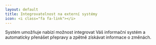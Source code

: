 ```yaml
---
layout: default
title: Integrovatelnost na externí systémy
icon: <i class="fa fa-link"></i>
---
```


Systém umožňuje nabízí možnost integrovat Váš informační systém a automaticky přenášet přepravy a zpětně získávat informace o změnách.